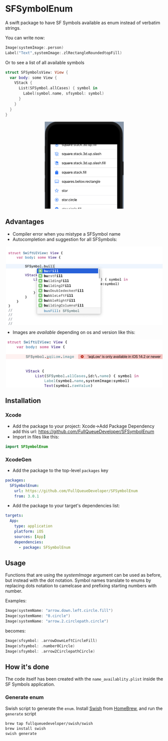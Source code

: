 # SFSymbolEnum

A swift package to have SF Symbols available as enum instead of verbatim strings.

You can write now:

```swift
Image(systemImage:.person)
Label("Text",systemImage:.zlRectangleRoundedtopFill)
```

Or to see a list of all available symbols

```swift
struct SFSymbolsView: View {
  var body: some View {
    VStack {
      List(SFSymbol.allCases) { symbol in
        Label(symbol.name, sfsymbol: symbol)
      }
    }
  }
}
```

<img src="Images/Example.allCases.png" width="300" style="max-width: 50%; display: block; margin-left: auto; margin-right: auto;" />

## Advantages

- Compiler error when you mistype a SFSymbol name
- Autocompletion and suggestion for all SFSymbols:

<img src="Images/Example.completion.png" width="500" style="max-width: 100%; display: block; margin-left: auto; margin-right: auto;" />

- Images are _available_ depending on os and version like this:

<img src="Images/Example.availableError.png" width="500" style="max-width: 100%; display: block; margin-left: auto; margin-right: auto;" />

## Installation

### Xcode

- Add the package to your project: Xcode->Add Package Dependency add this url: https://github.com/FullQueueDeveloper/SFSymbolEnum
- Import in files like this:

```swift
import SFSymbolEnum
```

### XcodeGen

- Add the package to the top-level `packages` key

```yaml
packages:
  SFSymbolEnum:
    url: https://github.com/FullQueueDeveloper/SFSymbolEnum
    from: 3.0.1
```

- Add the package to your target's dependencies list:

```yaml
targets:
  App:
    type: application
    platform: iOS
    sources: [App]
    dependencies:
      - package: SFSymbolEnum
```

## Usage

Functions that are using the _systemImage_ argument can be used as before, but instead with the dot notation.
Symbol names translate to enums by replacing dots notation to camelcase and prefixing starting numbers with number.

Examples:

```swift
Image(systemName: "arrow.down.left.circle.fill")
Image(systemName: "0.circle")
Image(systemName: "arrow.2.circlepath.circle")
```

becomes:

```swift
Image(sfsymbol: .arrowDownLeftCircleFill)
Image(sfsymbol: .number0Circle)
Image(sfsymbol: .arrow2CirclepathCircle)
```

## How it's done

The code itself has been created with the `name_availablity.plist` inside the SF Symbols application.

### Generate enum

Swish script to generate the `enum`. Install [Swish](https://github.com/FullQueueDeveloper/Swish) from [HomeBrew](https://brew.sh), and run the `generate` script

```
brew tap fullqueuedeveloper/swish/swish
brew install swish
swish generate
```

